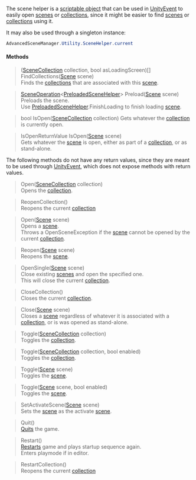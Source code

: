 The scene helper is a [scriptable object](https://docs.unity3d.com/Manual/class-ScriptableObject.html) that can be used in [UnityEvent](https://docs.unity3d.com/ScriptReference/Events.UnityEvent.html) to easily open [scenes](Scene) or [collections](SceneCollection), since it might be easier to find [scenes](Scene) or [collections](SceneCollection) using it.

It may also be used through a singleton instance:
```csharp
AdvancedSceneManager.Utility.SceneHelper.current
```

#### Methods

> ([SceneCollection](SceneCollection) collection, bool asLoadingScreen)[] FindCollections([Scene](Scene) scene)\
Finds the [collections](SceneCollection) that are associated with this [scene](Scene).

> [SceneOperation](SceneOperation)<[PreloadedSceneHelper](PreloadedSceneHelper)> Preload([Scene](Scene) scene)\
Preloads the scene.\
Use [PreloadedSceneHelper](PreloadedSceneHelper).FinishLoading to finish loading [scene](Scene).

> bool IsOpen([SceneCollection](SceneCollection) collection)
Gets whatever the [collection](SceneCollection) is currently open.

> IsOpenReturnValue IsOpen([Scene](Scene) scene)\
Gets whatever the [scene](Scene) is open, either as part of a [collection](SceneCollection), or as stand-alone.

The following methods do not have any return values, since they are meant to be used through [UnityEvent](https://docs.unity3d.com/ScriptReference/Events.UnityEvent.html), which does not expose methods with return values.

> Open([SceneCollection](SceneCollection) collection)\
Opens the [collection](SceneCollection).

> ReopenCollection()\
Reopens the current [collection](SceneCollection)

> Open([Scene](Scene) scene)\
Opens a [scene](Scene).\
Throws a OpenSceneException if the [scene](Scene) cannot be opened by the current [collection](SceneCollection).

> Reopen([Scene](Scene) scene)\
Reopens the [scene](Scene).

> OpenSingle([Scene](Scene) scene)\
Close existing [scenes](Scene) and open the specified one.\
This will close the current [collection](SceneCollection).

> CloseCollection()\
Closes the current [collection](SceneCollection).

> Close([Scene](Scene) scene)\
Closes a [scene](Scene) regardless of whatever it is associated with a [collection](SceneCollection), or is was opened as stand-alone.

> Toggle([SceneCollection](SceneCollection) collection)\
Toggles the [collection](SceneCollection).

> Toggle([SceneCollection](SceneCollection) collection, bool enabled)\
Toggles the [collection](SceneCollection).

> Toggle([Scene](Scene) scene)\
Toggles the [scene](Scene).

> Toggle([Scene](Scene) scene, bool enabled)\
Toggles the [scene](Scene).

<a class="pdf-page-break"></a>

> SetActivateScene([Scene](Scene) scene)\
Sets the [scene](Scene) as the activate [scene](Scene).

> Quit()\
[Quits](SceneManager#quit) the game.

> Restart()\
[Restarts](SceneManager#runtime) game and plays startup sequence again.\
Enters playmode if in editor.

> RestartCollection()\
Reopens the current [collection](SceneCollection)
